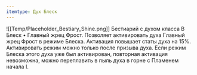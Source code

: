 ```yaml
---
itemtype: Дух Блеск
---
```

![[Temp/Placeholder_Bestiary_Shine.png]]
Бестиарий с духом класса B Блеск • Главный жрец Фрост. Позволяет активировать духа Главный жрец Фрост в режиме Блеска. Активация повышает статы духа на 15%. Активировать режим можно только после призыва духа. Если режим Блеска этого духа уже был активирован, повторная активация невозможна, можно переплавить в пыль духа в горне с Пламенем начала I.
